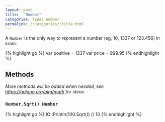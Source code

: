 ```yaml
---
layout: post
title:  "Number"
categories: types number
permalink: /:categories/:title.html
---
```


A `Number` is the only way to represent a number (eg, 10, 1337 or 123.456) in kram.

{% highlight go %}
var positive = 1337
var price = 999.95
{% endhighlight %}
## Methods

*More methods will be added when needed, see https://golang.org/pkg/math for ideas.*

### `Number.Sqrt() Number`

{% highlight go %}
IO::Println(100.Sqrt()) // 10
{% endhighlight %}